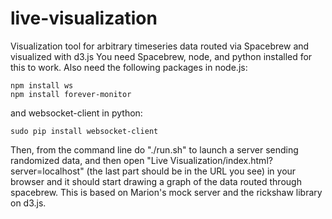 live-visualization
==================

Visualization tool for arbitrary timeseries data routed via Spacebrew and visualized with d3.js
You need Spacebrew, node, and python installed for this to work. Also need the following packages in node.js: 

```
npm install ws
npm install forever-monitor
```
and websocket-client in python: 
```
sudo pip install websocket-client
```

Then, from the command line do "./run.sh" to launch a server sending randomized data, and then open "Live Visualization/index.html?server=localhost" (the last part should be in the URL you see) in your browser and it should start drawing a graph of the data routed through spacebrew. This is based on Marion's mock server and the rickshaw library on d3.js.
